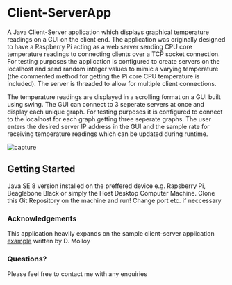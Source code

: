 # Client-ServerApp
A Java Client-Server application which displays graphical temperature readings on a GUI on the client end. The application was originally designed to have a Raspberry Pi acting as a web server sending CPU core temperature readings to connecting clients over a TCP socket connection. For testing purposes the application is configured to create servers on the localhost and send random integer values to mimic a varying temperature (the commented method for getting the Pi core CPU temperature is included). The server is threaded to allow for multiple client connections. 

The temperature readings are displayed in a  scrolling format on a GUI built using swing. The GUI can connect to 3 seperate servers at once and display each unique graph. For testing purposes it is configured to connect to the localhost for each graph getting three seperate graphs. The user enters the desired server IP address in the GUI and the sample rate for receiving temperature readings which can be updated during runtime. 

![capture](https://user-images.githubusercontent.com/32989169/47155130-072fa080-d2dc-11e8-8f0d-23acba9f8da6.PNG)


## Getting Started
Java SE 8 version installed on the preffered device e.g. Rapsberry Pi, Beaglebone Black or simply the Host Desktop Computer Machine.
Clone this Git Repository on the machine and run!
Change port etc. if neccessary 


### Acknowledgements 
This application heavily expands on the sample client-server application [example](http://ee402.eeng.dcu.ie/introduction/chapter-8---threads-and-networking/8-4-a-multi-threaded-client-server-application) written by D. Molloy 

### Questions?
Please feel free to contact me with any enquiries 
